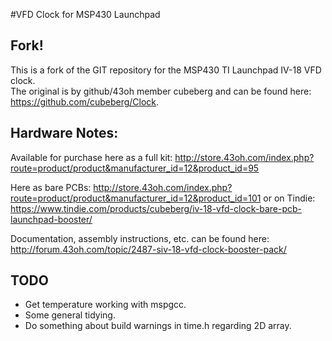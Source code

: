 #VFD Clock for MSP430 Launchpad

## Fork!
This is a fork of the GIT repository for the MSP430 TI Launchpad IV-18 VFD clock.  
The original is by github/43oh member cubeberg and can be found here: 
https://github.com/cubeberg/Clock.

## Hardware Notes:
Available for purchase here as a full kit:
http://store.43oh.com/index.php?route=product/product&manufacturer_id=12&product_id=95

Here as bare PCBs: 
http://store.43oh.com/index.php?route=product/product&manufacturer_id=12&product_id=101 
or on Tindie:
https://www.tindie.com/products/cubeberg/iv-18-vfd-clock-bare-pcb-launchpad-booster/

Documentation, assembly instructions, etc. can be found here:
http://forum.43oh.com/topic/2487-siv-18-vfd-clock-booster-pack/

## TODO
* Get temperature working with mspgcc.
* Some general tidying.
* Do something about build warnings in time.h regarding 2D array.

